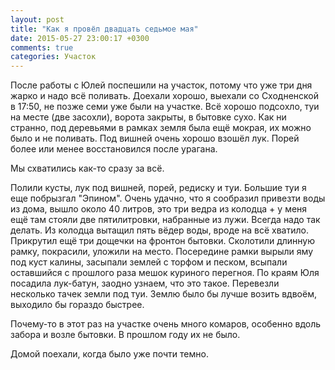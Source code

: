 ```yaml
---
layout: post
title: "Как я провёл двадцать седьмое мая"
date: 2015-05-27 23:00:17 +0300
comments: true
categories: Участок
---
```

После работы с Юлей поспешили на участок, потому что уже три дня жарко и надо всё поливать. Доехали хорошо, выехали со Сходненской в 17:50, не позже семи уже были на участке. Всё хорошо подсохло, туи на месте (две засохли), ворота закрыты, в бытовке сухо. Как ни странно, под деревьями в рамках земля была ещё мокрая, их можно было и не поливать. Под вишней очень хорошо взошёл лук. Порей более или менее восстановился после урагана. 

Мы схватились как-то сразу за всё.

Полили кусты, лук под вишней, порей, редиску и туи. Большие туи я еще побрызгал "Эпином". Очень удачно, что я сообразил привезти воды из дома, вышло около 40 литров, это три ведра из колодца + у меня ещё там стояли две пятилитровки, набранные из лужи. Всегда надо так делать. Из колодца вытащил пять вёдер воды, вроде на всё хватило. Прикрутил ещё три дощечки на фронтон бытовки. Сколотили длинную рамку, покрасили, уложили на место. Посередине рамки вырыли яму под куст калины, засыпали землей с торфом и песком, всыпали оставшийся с прошлого раза мешок куриного перегноя. По краям Юля посадила лук-батун, заодно узнаем, что это такое. Перевезли несколько тачек земли под туи. Землю было бы лучше возить вдвоём, выходило бы гораздо быстрее.

Почему-то в этот раз на участке очень много комаров, особенно вдоль забора и возле бытовки. В прошлом году их не было.

Домой поехали, когда было уже почти темно. 